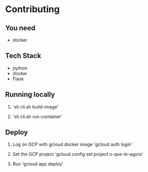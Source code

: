 # Contributing

## You need

- docker

## Tech Stack

- python
- docker
- Flask

## Running locally

1. 'sh cli.sh build-image'

2. 'sh cli.sh run-container'

## Deploy

1. Log on GCP with gcloud docker image 'gcloud auth login'

2. Set the GCP project 'gcloud config set project o-que-le-agora'

3. Run 'gcloud app deploy'
